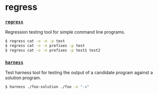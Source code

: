 # regress

### [`regress`](regress)

Regression testing tool for simple command line programs.

```bash
$ regress cat -o -n -p test
$ regress cat -o -n prefixes -p test
$ regress cat -o -n prefixes -p test1 test2
```

### [`harness`](harness)

Test harness tool for testing the output of a candidate program against a solution program. 

```bash
$ harness ./foo-solution ./foo -o "-v"
```
